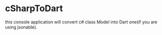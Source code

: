 # cSharpToDart
this console application will convert c# class Model into Dart one(if you are using jsonable).

